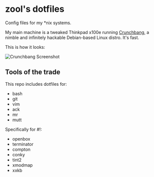zool's dotfiles
===============

Config files for my \*nix systems.

My main machine is a tweaked Thinkpad x100e running [Crunchbang](http://crunchbang.org/), a nimble and infinitely hackable Debian-based Linux distro. It's fast. 

This is how it looks:

![Crunchbang Screenshot](http://i.imgur.com/95lmNNw.png)


Tools of the trade
------------------

This repo includes dotfiles for:

- bash
- git
- vim
- ack
- mr
- mutt

Specifically for #!:
- openbox
- terminator
- compton
- conky
- tint2
- xmodmap
- xxkb
